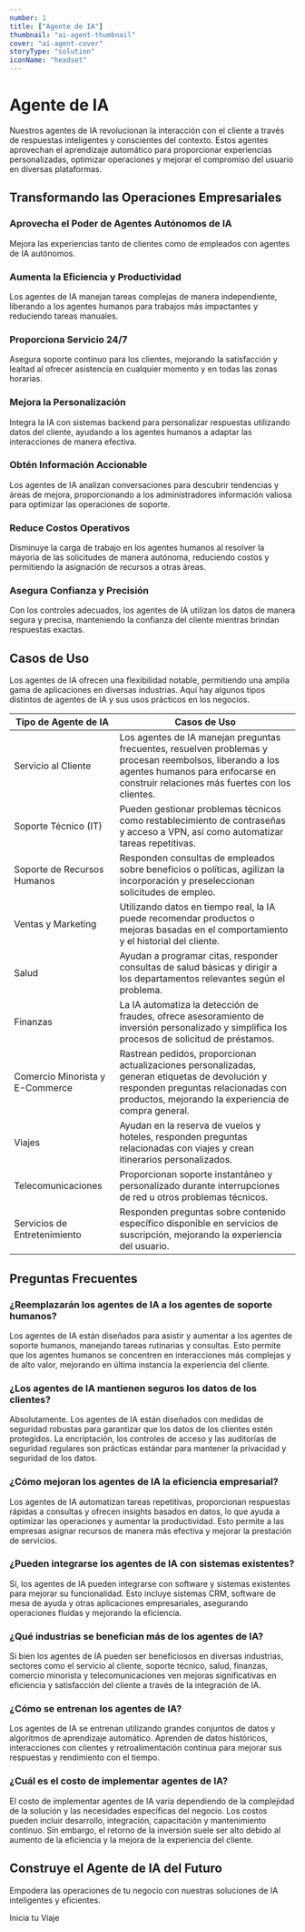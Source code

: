 ```yaml
---
number: 1
title: ["Agente de IA"]
thumbnail: "ai-agent-thumbnail"
cover: "ai-agent-cover"
storyType: "solution"
iconName: "headset"
---
```


# Agente de IA

Nuestros agentes de IA revolucionan la interacción con el cliente a través de respuestas inteligentes y conscientes del contexto. Estos agentes aprovechan el aprendizaje automático para proporcionar experiencias personalizadas, optimizar operaciones y mejorar el compromiso del usuario en diversas plataformas.

## Transformando las Operaciones Empresariales

### Aprovecha el Poder de Agentes Autónomos de IA

Mejora las experiencias tanto de clientes como de empleados con agentes de IA autónomos.

### Aumenta la Eficiencia y Productividad

Los agentes de IA manejan tareas complejas de manera independiente, liberando a los agentes humanos para trabajos más impactantes y reduciendo tareas manuales.

### Proporciona Servicio 24/7

Asegura soporte continuo para los clientes, mejorando la satisfacción y lealtad al ofrecer asistencia en cualquier momento y en todas las zonas horarias.

### Mejora la Personalización

Integra la IA con sistemas backend para personalizar respuestas utilizando datos del cliente, ayudando a los agentes humanos a adaptar las interacciones de manera efectiva.

### Obtén Información Accionable

Los agentes de IA analizan conversaciones para descubrir tendencias y áreas de mejora, proporcionando a los administradores información valiosa para optimizar las operaciones de soporte.

### Reduce Costos Operativos

Disminuye la carga de trabajo en los agentes humanos al resolver la mayoría de las solicitudes de manera autónoma, reduciendo costos y permitiendo la asignación de recursos a otras áreas.

### Asegura Confianza y Precisión

Con los controles adecuados, los agentes de IA utilizan los datos de manera segura y precisa, manteniendo la confianza del cliente mientras brindan respuestas exactas.

## Casos de Uso

Los agentes de IA ofrecen una flexibilidad notable, permitiendo una amplia gama de aplicaciones en diversas industrias. Aquí hay algunos tipos distintos de agentes de IA y sus usos prácticos en los negocios.

| Tipo de Agente de IA            | Casos de Uso                                                                                                                                                                                    |
| ------------------------------- | ----------------------------------------------------------------------------------------------------------------------------------------------------------------------------------------------- |
| Servicio al Cliente             | Los agentes de IA manejan preguntas frecuentes, resuelven problemas y procesan reembolsos, liberando a los agentes humanos para enfocarse en construir relaciones más fuertes con los clientes. |
| Soporte Técnico (IT)            | Pueden gestionar problemas técnicos como restablecimiento de contraseñas y acceso a VPN, así como automatizar tareas repetitivas.                                                               |
| Soporte de Recursos Humanos     | Responden consultas de empleados sobre beneficios o políticas, agilizan la incorporación y preseleccionan solicitudes de empleo.                                                                |
| Ventas y Marketing              | Utilizando datos en tiempo real, la IA puede recomendar productos o mejoras basadas en el comportamiento y el historial del cliente.                                                            |
| Salud                           | Ayudan a programar citas, responder consultas de salud básicas y dirigir a los departamentos relevantes según el problema.                                                                      |
| Finanzas                        | La IA automatiza la detección de fraudes, ofrece asesoramiento de inversión personalizado y simplifica los procesos de solicitud de préstamos.                                                  |
| Comercio Minorista y E-Commerce | Rastrean pedidos, proporcionan actualizaciones personalizadas, generan etiquetas de devolución y responden preguntas relacionadas con productos, mejorando la experiencia de compra general.    |
| Viajes                          | Ayudan en la reserva de vuelos y hoteles, responden preguntas relacionadas con viajes y crean itinerarios personalizados.                                                                       |
| Telecomunicaciones              | Proporcionan soporte instantáneo y personalizado durante interrupciones de red u otros problemas técnicos.                                                                                      |
| Servicios de Entretenimiento    | Responden preguntas sobre contenido específico disponible en servicios de suscripción, mejorando la experiencia del usuario.                                                                    |

## Preguntas Frecuentes

### ¿Reemplazarán los agentes de IA a los agentes de soporte humanos?

Los agentes de IA están diseñados para asistir y aumentar a los agentes de soporte humanos, manejando tareas rutinarias y consultas. Esto permite que los agentes humanos se concentren en interacciones más complejas y de alto valor, mejorando en última instancia la experiencia del cliente.

### ¿Los agentes de IA mantienen seguros los datos de los clientes?

Absolutamente. Los agentes de IA están diseñados con medidas de seguridad robustas para garantizar que los datos de los clientes estén protegidos. La encriptación, los controles de acceso y las auditorías de seguridad regulares son prácticas estándar para mantener la privacidad y seguridad de los datos.

### ¿Cómo mejoran los agentes de IA la eficiencia empresarial?

Los agentes de IA automatizan tareas repetitivas, proporcionan respuestas rápidas a consultas y ofrecen insights basados en datos, lo que ayuda a optimizar las operaciones y aumentar la productividad. Esto permite a las empresas asignar recursos de manera más efectiva y mejorar la prestación de servicios.

### ¿Pueden integrarse los agentes de IA con sistemas existentes?

Sí, los agentes de IA pueden integrarse con software y sistemas existentes para mejorar su funcionalidad. Esto incluye sistemas CRM, software de mesa de ayuda y otras aplicaciones empresariales, asegurando operaciones fluidas y mejorando la eficiencia.

### ¿Qué industrias se benefician más de los agentes de IA?

Si bien los agentes de IA pueden ser beneficiosos en diversas industrias, sectores como el servicio al cliente, soporte técnico, salud, finanzas, comercio minorista y telecomunicaciones ven mejoras significativas en eficiencia y satisfacción del cliente a través de la integración de IA.

### ¿Cómo se entrenan los agentes de IA?

Los agentes de IA se entrenan utilizando grandes conjuntos de datos y algoritmos de aprendizaje automático. Aprenden de datos históricos, interacciones con clientes y retroalimentación continua para mejorar sus respuestas y rendimiento con el tiempo.

### ¿Cuál es el costo de implementar agentes de IA?

El costo de implementar agentes de IA varía dependiendo de la complejidad de la solución y las necesidades específicas del negocio. Los costos pueden incluir desarrollo, integración, capacitación y mantenimiento continuo. Sin embargo, el retorno de la inversión suele ser alto debido al aumento de la eficiencia y la mejora de la experiencia del cliente.

## Construye el Agente de IA del Futuro

Empodera las operaciones de tu negocio con nuestras soluciones de IA inteligentes y eficientes.

Inicia tu Viaje
